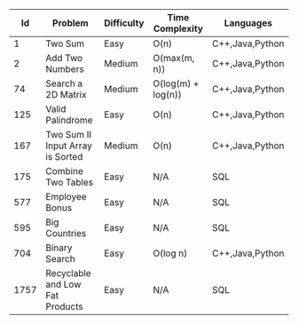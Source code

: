 Id|Problem|Difficulty|Time Complexity|Languages
---|---|---|---|--
1|Two Sum|Easy|O(n)|C++,Java,Python
2|Add Two Numbers|Medium|O(max(m, n))|C++,Java,Python
74|Search a 2D Matrix|Medium|O(log(m) + log(n))|C++,Java,Python
125|Valid Palindrome|Easy|O(n)|C++,Java,Python
167|Two Sum II Input Array is Sorted|Medium|O(n)|C++,Java,Python
175|Combine Two Tables|Easy|N/A|SQL
577|Employee Bonus|Easy|N/A|SQL
595|Big Countries|Easy|N/A|SQL
704|Binary Search|Easy|O(log n)|C++,Java,Python
1757|Recyclable and Low Fat Products|Easy|N/A|SQL
